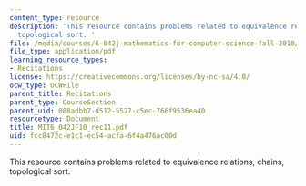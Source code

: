 ```yaml
---
content_type: resource
description: 'This resource contains problems related to equivalence relations, chains,
  topological sort. '
file: /media/courses/6-042j-mathematics-for-computer-science-fall-2010/fcc8472ce1c1ec54acfa6f4a476ac00d_MIT6_042JF10_rec11.pdf
file_type: application/pdf
learning_resource_types:
- Recitations
license: https://creativecommons.org/licenses/by-nc-sa/4.0/
ocw_type: OCWFile
parent_title: Recitations
parent_type: CourseSection
parent_uid: 088adbb7-d512-5527-c5ec-766f9536ea40
resourcetype: Document
title: MIT6_042JF10_rec11.pdf
uid: fcc8472c-e1c1-ec54-acfa-6f4a476ac00d
---
```

This resource contains problems related to equivalence relations, chains, topological sort. 